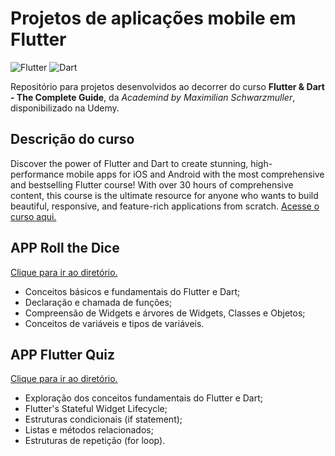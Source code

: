 # Projetos de aplicações mobile em Flutter
![Flutter](https://img.shields.io/badge/Flutter-%2302569B.svg?style=for-the-badge&logo=Flutter&logoColor=white) ![Dart](https://img.shields.io/badge/dart-%230175C2.svg?style=for-the-badge&logo=dart&logoColor=white)

Repositório para projetos desenvolvidos ao decorrer do curso **Flutter & Dart - The Complete Guide**, 
da *Academind by Maximilian Schwarzmuller*, disponibilizado na Udemy.

## Descrição do curso
Discover the power of Flutter and Dart to create stunning, high-performance mobile apps for iOS and Android 
with the most comprehensive and bestselling Flutter course! With over 30 hours of comprehensive content, this 
course is the ultimate resource for anyone who wants to build beautiful, responsive, and feature-rich applications from scratch.
[Acesse o curso aqui.](https://www.udemy.com/course/learn-flutter-dart-to-build-ios-android-apps/)

## APP Roll the Dice
[Clique para ir ao diretório.](https://github.com/josetruta/udemy-flutter-projects/tree/main/DiceApp)
- Conceitos básicos e fundamentais do Flutter e Dart;
- Declaração e chamada de funções;
- Compreensão de Widgets e árvores de Widgets, Classes e Objetos;
- Conceitos de variáveis e tipos de variáveis.

 ## APP Flutter Quiz
[Clique para ir ao diretório.](https://github.com/josetruta/udemy-flutter-projects/tree/main/QuizApp)
- Exploração dos conceitos fundamentais do Flutter e Dart;
- Flutter's Stateful Widget Lifecycle;
- Estruturas condicionais (if statement);
- Listas e métodos relacionados;
- Estruturas de repetição (for loop).

